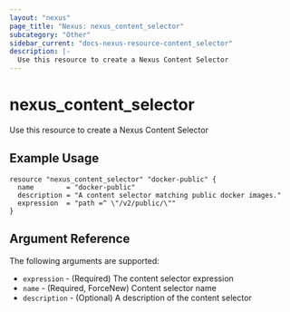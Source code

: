 ```yaml
---
layout: "nexus"
page_title: "Nexus: nexus_content_selector"
subcategory: "Other"
sidebar_current: "docs-nexus-resource-content_selector"
description: |-
  Use this resource to create a Nexus Content Selector
---
```


# nexus_content_selector

Use this resource to create a Nexus Content Selector

## Example Usage

```hcl
resource "nexus_content_selector" "docker-public" {
  name        = "docker-public"
  description = "A content selector matching public docker images."
  expression  = "path =^ \"/v2/public/\""
}
```

## Argument Reference

The following arguments are supported:

* `expression` - (Required) The content selector expression
* `name` - (Required, ForceNew) Content selector name
* `description` - (Optional) A description of the content selector


